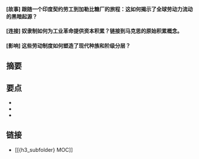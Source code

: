 #### [故事] 跟随一个印度契约劳工到加勒比糖厂的旅程：这如何揭示了全球劳动力流动的黑暗起源？


#### [连接] 奴隶制如何为工业革命提供资本积累？链接到马克思的原始积累概念。


#### [影响] 这些劳动制度如何塑造了现代种族和阶级分层？


## 摘要


## 要点

- 
- 
- 

## 链接

- [[{h3_subfolder} MOC]]

